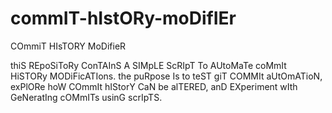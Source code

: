 # commIT-hIstORy-moDifIEr
COmmiT HIsTORY MoDifieR

thiS REpoSiToRy ConTAInS A SIMpLE ScRIpT To AUtoMaTe coMmIt HiSTORy MODiFicATIons. the puRpose Is to teST giT COMMIt aUtOmATioN, exPlORe hoW COmmIt hIStorY CaN be alTERED, anD EXperiment wIth GeNeratIng cOMmITs usinG scrIpTS.

